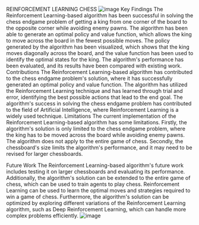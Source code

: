 REINFORCEMENT LEARNING CHESS ![image](https://github.com/user-attachments/assets/31e878f7-9db7-4dc7-8bff-6d2256ee2558)
Key Findings
The Reinforcement Learning-based algorithm has been successful in solving the chess endgame problem of getting a king from one corner of the board to the opposite corner while avoiding enemy pawns. The algorithm has been able to generate an optimal policy and value function, which allows the king to move across the board in the fewest possible moves. The policy generated by the algorithm has been visualized, which shows that the king moves diagonally across the board, and the value function has been used to identify the optimal states for the king. The algorithm's performance has been evaluated, and its results have been compared with existing work.
Contributions
The Reinforcement Learning-based algorithm has contributed to the chess endgame problem's solution, where it has successfully generated an optimal policy and value function. The algorithm has utilized the Reinforcement Learning technique and has learned through trial and error, identifying the best possible actions that lead to the end goal. The algorithm's success in solving the chess endgame problem has contributed to the field of Artificial Intelligence, where Reinforcement Learning is a widely used technique.
Limitations
The current implementation of the Reinforcement Learning-based algorithm has some limitations. Firstly, the algorithm's solution is only limited to the chess endgame problem, where the king has to be moved across the board while avoiding enemy pawns. The algorithm does not apply to the entire game of chess. Secondly, the chessboard's size limits the algorithm's performance, and it may need to be revised for larger chessboards.

Future Work
The Reinforcement Learning-based algorithm's future work includes testing it on larger chessboards and evaluating its performance. Additionally, the algorithm's solution can be extended to the entire game of chess, which can be used to train agents to play chess. Reinforcement Learning can be used to learn the optimal moves and strategies required to win a game of chess. Furthermore, the algorithm's solution can be optimized by exploring different variations of the Reinforcement Learning algorithm, such as Deep Reinforcement Learning, which can handle more complex problems efficiently.
![image](https://github.com/user-attachments/assets/987c62c3-7674-4b13-94fc-b47ebcaaf621)
